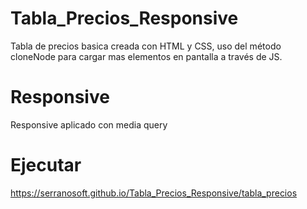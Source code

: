 # Tabla_Precios_Responsive

Tabla de precios basica creada con HTML y CSS, uso del método cloneNode para cargar mas elementos en pantalla a través de JS.

# Responsive

Responsive aplicado con media query

# Ejecutar

https://serranosoft.github.io/Tabla_Precios_Responsive/tabla_precios
